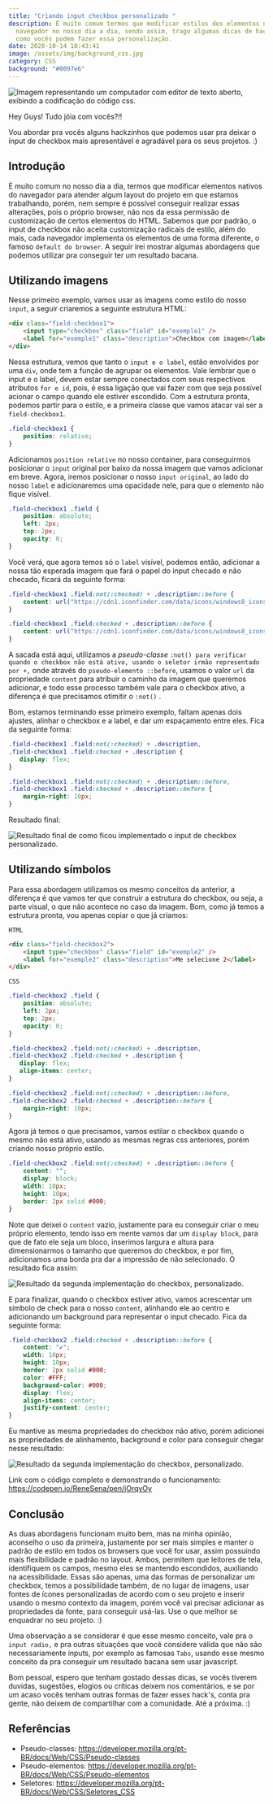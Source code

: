 ```yaml
---
title: "Criando input checkbox personalizado "
description: É muito comum termos que modificar estilos dos elementos nativos do
  navegador no nosso dia a dia, sendo assim, trago algumas dicas de hack's de
  como vocês podem fazer essa personalização.
date: 2020-10-14 10:43:41
image: /assets/img/background_css.jpg
category: CSS
background: "#0097e6"
---
```

![Imagem representando um computador com editor de texto aberto, exibindo a codificação do código css.](/assets/img/background_css.jpg)

Hey Guys! Tudo jóia com vocês?!!

Vou abordar pra vocês alguns hackzinhos que podemos usar pra deixar o input de checkbox mais apresentável e agradável para os seus projetos. :)

## Introdução

É muito comum no nosso dia a dia, termos que modificar elementos nativos do navegador para atender algum layout do projeto em que estamos trabalhando, porém, nem sempre é possível conseguir realizar essas alterações, pois o próprio browser, não nos da essa permissão de customização de certos elementos do HTML. Sabemos que por padrão, o input de checkbox não aceita customização radicais de estilo, além do mais, cada navegador implementa os elementos de uma forma diferente, o famoso `default do browser`. A seguir irei mostrar algumas abordagens que podemos utilizar pra conseguir ter um resultado bacana.

## Utilizando imagens

Nesse primeiro exemplo, vamos usar as imagens como estilo do nosso `input`,  a seguir criaremos a seguinte estrutura HTML:

```html
<div class="field-checkbox1">
    <input type="checkbox" class="field" id="exemple1" />
    <label for="exemple1" class="description">Checkbox com imagem</label>
</div>
```

Nessa estrutura, vemos que tanto o `input e o label`, estão envolvidos por uma `div`, onde tem a função de agrupar os elementos. Vale lembrar que o input e o label, devem estar sempre conectados com seus respectivos atributos `for e id`, pois, é essa ligação que vai fazer com que seja possível acionar o campo quando ele estiver escondido. Com a estrutura pronta, podemos partir para o estilo,  e a primeira classe que vamos atacar vai ser a `field-checkbox1`.

```css
.field-checkbox1 {
    position: relative;
}
```

Adicionamos `position relative` no nosso container, para conseguirmos posicionar o `input` original por baixo da nossa imagem que vamos adicionar em breve. Agora, iremos posicionar o nosso `input original`, ao lado do nosso `label` e adicionaremos uma opacidade nele, para que o elemento não fique visível. 

```css
.field-checkbox1 .field {
    position: absolute;
    left: 2px;
    top: 2px;
    opacity: 0;
}
```

Você verá, que agora temos só o `label` visível, podemos então, adicionar a nossa tão esperada imagem que fará o papel do input checado e não checado,  ficará da seguinte forma: 

```css
.field-checkbox1 .field:not(:checked) + .description::before {
    content: url("https://cdn1.iconfinder.com/data/icons/windows8_icons_iconpharm/26/unchecked_checkbox.png");
}

.field-checkbox1 .field:checked + .description::before {
    content: url("https://cdn1.iconfinder.com/data/icons/windows8_icons_iconpharm/26/checked_checkbox.png");
}
```

A sacada está aqui, utilizamos a *pseudo-classe* `:not() para verificar quando o checkbox não está ativo, usando o seletor irmão representado por +,` onde através do `pseudo-elemento ::before`, usamos o valor `url` da propriedade `content` para atribuir o caminho da imagem que queremos adicionar, e todo esse processo também vale para o checkbox ativo, a diferença é que precisamos otimitir o `:not()` .

Bom, estamos terminando esse primeiro exemplo, faltam apenas dois ajustes, alinhar o checkbox e a label, e dar um espaçamento entre eles. Fica da seguinte forma: 

```css
.field-checkbox1 .field:not(:checked) + .description,
.field-checkbox1 .field:checked + .description {
   display: flex;
}

.field-checkbox1 .field:not(:checked) + .description::before,
.field-checkbox1 .field:checked + .description::before {
    margin-right: 10px;
}
```

Resultado final: 

![Resultado final de como ficou implementado o input de checkbox personalizado.](/assets/img/checkboxs.png)

## Utilizando símbolos

Para essa abordagem utilizamos os mesmo conceitos da anterior, a diferença é que vamos ter que construir a estrutura do checkbox, ou seja, a parte visual, o que não acontece no caso da imagem. Bom, como já temos a estrutura pronta, vou apenas copiar o que já criamos:

`HTML`

```html
<div class="field-checkbox2">
    <input type="checkbox" class="field" id="exemple2" />
    <label for="exemple2" class="description">Me selecione 2</label>
</div>
```

 `CSS`

```css
.field-checkbox2 .field {
    position: absolute;
    left: 2px;
    top: 2px;
    opacity: 0;
}

.field-checkbox2 .field:not(:checked) + .description,
.field-checkbox2 .field:checked + .description {
   display: flex;
   align-items: center;
}

.field-checkbox2 .field:not(:checked) + .description::before,
.field-checkbox2 .field:checked + .description::before {
    margin-right: 10px;
} 
```

Agora já temos o que precisamos, vamos estilar o checkbox quando o mesmo não está ativo, usando as mesmas regras css anteriores, porém criando nosso próprio estilo.

```css
.field-checkbox2 .field:not(:checked) + .description::before {
    content: "";
    display: block;
    width: 10px;
    height: 10px;
    border: 2px solid #000;
}
```

Note que deixei o `content` vazio, justamente para eu conseguir criar o meu próprio elemento, tendo isso em mente vamos dar um `display block`, para que de fato ele seja um bloco, inserimos largura e altura para dimensionarmos o tamanho que queremos do checkbox, e por fim, adicionamos uma borda pra dar a impressão de não selecionado. O resultado fica assim: 

![Resultado da segunda implementação do checkbox, personalizado.](/assets/img/checkbox_off.png)

E para finalizar, quando o checkbox estiver ativo, vamos acrescentar um símbolo de check para o nosso `content`, alinhando ele ao centro e adicionando um background para representar o input checado. Fica da seguinte forma:

```css
.field-checkbox2 .field:checked + .description::before {
    content: "✔";
    width: 10px;
    height: 10px;
    border: 2px solid #000;
    color: #FFF;  
    background-color: #000;
    display: flex;
    align-items: center;
    justify-content: center;
}
```

Eu mantive as mesma propriedades do checkbox não ativo, porém adicionei as propriedades de alinhamento, background e color para conseguir chegar nesse resultado: 

![Resultado da segunda implementação do checkbox, personalizado.](/assets/img/checkbox_on.png)

Link com o código completo e demonstrando o funcionamento: <https://codepen.io/ReneSena/pen/jOrqyOy>

## Conclusão

As duas abordagens funcionam muito bem, mas na minha opinião, aconselho o uso da primeira, justamente por ser mais simples e manter o padrão de estilo em todos os browsers que você for usar, assim possuindo mais flexibilidade e padrão no layout. Ambos, permitem que leitores de tela, identifiquem os campos, mesmo eles se mantendo escondidos, auxiliando na acessibilidade. Essas são apenas, uma das formas de personalizar um checkbox, temos a possibilidade também, de no lugar de imagens, usar fontes de ícones personalizadas de acordo com o seu projeto e inserir usando o mesmo contexto da imagem, porém você vai precisar  adicionar as propriedades da fonte, para conseguir usá-las. Use o que melhor se enquadrar no seu projeto. :)

Uma observação a se considerar é que esse mesmo conceito, vale pra o `input radio,` e pra outras situações que você considere válida que não são necessariamente inputs, por exemplo as famosas `Tabs`, usando esse mesmo conceito da pra conseguir um resultado bacana sem usar javascript.

Bom pessoal, espero que tenham gostado dessas dicas, se vocês tiverem duvidas, sugestões, elogios ou críticas deixem nos comentários, e se por um acaso vocês tenham outras formas de fazer esses hack's, conta pra gente, não deixem de compartilhar com a comunidade. Até a próxima. :)  

## Referências

* Pseudo-classes: <https://developer.mozilla.org/pt-BR/docs/Web/CSS/Pseudo-classes>
* Pseudo-elementos: <https://developer.mozilla.org/pt-BR/docs/Web/CSS/Pseudo-elementos>
* Seletores: <https://developer.mozilla.org/pt-BR/docs/Web/CSS/Seletores_CSS>